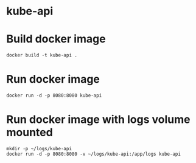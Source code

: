 # kube-api


# Build docker image

```
docker build -t kube-api .
```

# Run docker image

```
docker run -d -p 8080:8080 kube-api
```

# Run docker image with logs volume mounted

```
mkdir -p ~/logs/kube-api
docker run -d -p 8080:8080 -v ~/logs/kube-api:/app/logs kube-api
```